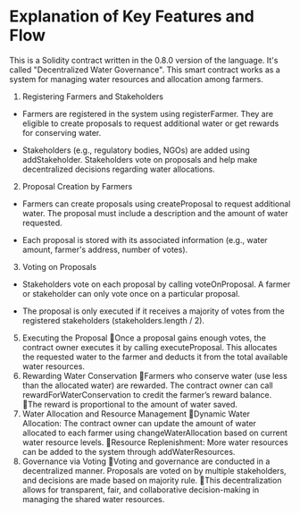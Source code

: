# Explanation of Key Features and Flow

This is a Solidity contract written in the 0.8.0 version of the language. It's called "Decentralized Water Governance". This smart contract works as a system for managing water resources and allocation among farmers.

1. Registering Farmers and Stakeholders
   
- Farmers are registered in the system using registerFarmer. They are eligible to create proposals to request additional water or get rewards for conserving water.
  
- Stakeholders (e.g., regulatory bodies, NGOs) are added using addStakeholder. Stakeholders vote on proposals and help make decentralized decisions regarding water allocations.

2. Proposal Creation by Farmers
   
- Farmers can create proposals using createProposal to request additional water. The proposal must include a description and the amount of water requested.
  
- Each proposal is stored with its associated information (e.g., water amount, farmer's address, number of votes).
  
3. Voting on Proposals
   
- Stakeholders vote on each proposal by calling voteOnProposal. A farmer or stakeholder can only vote once on a particular proposal.
  
- The proposal is only executed if it receives a majority of votes from the registered stakeholders (stakeholders.length / 2).
  
5. Executing the Proposal
Once a proposal gains enough votes, the contract owner executes it by calling executeProposal. This allocates the requested water to the farmer and deducts it from the total available water resources.
6. Rewarding Water Conservation
Farmers who conserve water (use less than the allocated water) are rewarded. The contract owner can call rewardForWaterConservation to credit the farmer’s reward balance.
The reward is proportional to the amount of water saved.
7. Water Allocation and Resource Management
Dynamic Water Allocation: The contract owner can update the amount of water allocated to each farmer using changeWaterAllocation based on current water resource levels.
Resource Replenishment: More water resources can be added to the system through addWaterResources.
8. Governance via Voting
Voting and governance are conducted in a decentralized manner. Proposals are voted on by multiple stakeholders, and decisions are made based on majority rule.
This decentralization allows for transparent, fair, and collaborative decision-making in managing the shared water resources.
